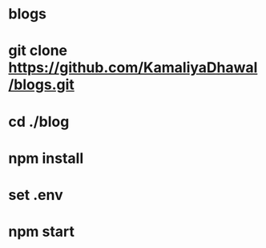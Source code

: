 # blogs

# git clone https://github.com/KamaliyaDhawal/blogs.git
# cd ./blog
# npm install
# set .env
# npm start